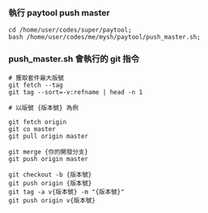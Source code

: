 
### 執行 paytool push master
```
cd /home/user/codes/super/paytool;
bash /home/user/codes/me/mysh/paytool/push_master.sh;
```

### push_master.sh 會執行的 git 指令
```
# 獲取套件最大版號
git fetch --tag
git tag --sort=-v:refname | head -n 1

# 以版號 {版本號} 為例

git fetch origin
git co master
git pull origin master

git merge {你的開發分支}
git push origin master

git checkout -b {版本號}
git push origin {版本號}
git tag -a v{版本號} -m "{版本號}"
git push origin v{版本號}
```